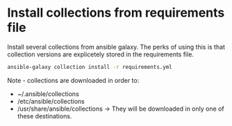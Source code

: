 # Install collections from requirements file
Install several collections from ansible galaxy.
The perks of using this is that collection versions are
explicetely stored in the requirements file.

``` sh
ansible-galaxy collection install -r requirements.yml
```

Note - collections are downloaded in order to:
- ~/.ansible/collections
- /etc/ansible/collections
- /usr/share/ansible/collections
-> They will be downloaded in only one of these destinations.

